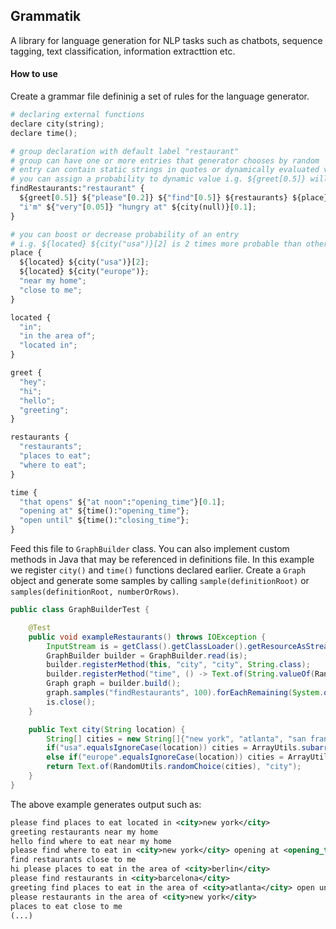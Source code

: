 ## Grammatik

A library for language generation for NLP tasks such as chatbots, sequence tagging, text classification, information extracttion etc.

#### How to use

Create a grammar file defininig a set of rules for the language generator. 

```python
# declaring external functions
declare city(string);
declare time();

# group declaration with default label "restaurant"
# group can have one or more entries that generator chooses by random
# entry can contain static strings in quotes or dynamically evaluated values
# you can assign a probability to dynamic value i.g. ${greet[0.5]} will occur only half of the times
findRestaurants:"restaurant" {
  ${greet[0.5]} ${"please"[0.2]} ${"find"[0.5]} ${restaurants} ${place} ${time[0.2]};
  "i'm" ${"very"[0.05]} "hungry at" ${city(null)}[0.1];
}

# you can boost or decrease probability of an entry
# i.g. ${located} ${city("usa")}[2] is 2 times more probable than other options
place {
  ${located} ${city("usa")}[2];
  ${located} ${city("europe")};
  "near my home";
  "close to me";
}

located {
  "in";
  "in the area of";
  "located in";
}

greet {
  "hey";
  "hi";
  "hello";
  "greeting";
}

restaurants {
  "restaurants";
  "places to eat";
  "where to eat";
}

time {
  "that opens" ${"at noon":"opening_time"}[0.1];
  "opening at" ${time():"opening_time"};
  "open until" ${time():"closing_time"};
}
```

Feed this file to `GraphBuilder` class.
You can also implement custom methods in Java that may be referenced in definitions file. 
In this example we register `city()` and `time()` functions declared earlier.
Create a `Graph` object and generate some samples by calling `sample(definitionRoot)` or `samples(definitionRoot, numberOrRows)`.

```java
public class GraphBuilderTest {

    @Test
    public void exampleRestaurants() throws IOException {
        InputStream is = getClass().getClassLoader().getResourceAsStream("restaurants.txt");
        GraphBuilder builder = GraphBuilder.read(is);
        builder.registerMethod(this, "city", "city", String.class);
        builder.registerMethod("time", () -> Text.of(String.valueOf(RandomUtils.randomInt(1, 10)) + " pm"));
        Graph graph = builder.build();
        graph.samples("findRestaurants", 100).forEachRemaining(System.out::println);
        is.close();
    }

    public Text city(String location) {
        String[] cities = new String[]{"new york", "atlanta", "san francisco", "paris", "rome", "berlin", "barcelona"};
        if("usa".equalsIgnoreCase(location)) cities = ArrayUtils.subarray(cities, 0, 3);
        else if("europe".equalsIgnoreCase(location)) cities = ArrayUtils.subarray(cities, 3, cities.length);
        return Text.of(RandomUtils.randomChoice(cities), "city");
    }
}
```

The above example generates output such as:

```xml
please find places to eat located in <city>new york</city>
greeting restaurants near my home
hello find where to eat near my home
please find where to eat in <city>new york</city> opening at <opening_time>5 pm</opening_time>
find restaurants close to me
hi please places to eat in the area of <city>berlin</city>
please find restaurants in <city>barcelona</city>
greeting find places to eat in the area of <city>atlanta</city> open until <closing_time>7 pm</closing_time>
please restaurants in the area of <city>new york</city>
places to eat close to me
(...)
```